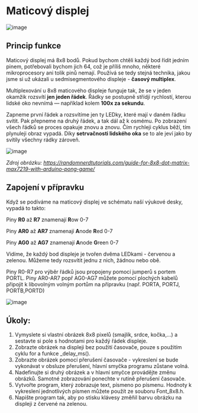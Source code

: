 # Maticový displej

![image](https://github.com/user-attachments/assets/28cc79c2-ec6c-4f9e-b6d0-0fe4740bd020)

## Princip funkce

Maticový displej má 8x8 bodů. Pokud bychom chtěli každý bod řídit jedním pinem, potřebovali bychom jich 64, což je příliš mnoho, některé mikroprocesory ani tolik pinů nemají. Používá se tedy stejná technika, jakou jsme si už ukázali u sedmisegmentového displeje - **časový multiplex**.

Multiplexování u 8x8 maticového displeje funguje tak, že se v jeden okamžik rozsvítí **jen jeden řádek**. Řádky se postupně střídjí rychlostí, kterou lidské oko nevnímá — například kolem **100x za sekundu**.

Zapneme první řádek a rozsvítíme jen ty LEDky, které mají v daném řádku svítit. Pak přepneme na druhý řádek, a tak dál až k osmému.  Po zobrazení všech řádků se proces opakuje znovu a znovu. Čím rychleji cyklus běží, tím plynuleji obraz vypadá. Díky **setrvačnosti lidského oka** se to ale jeví jako by svítily všechny rádky zároveň.

![image](https://github.com/user-attachments/assets/5215499b-795d-44b5-a037-b70ced5ad1eb)

*Zdroj obrázku: https://randomnerdtutorials.com/guide-for-8x8-dot-matrix-max7219-with-arduino-pong-game/*


## Zapojení v přípravku
Když se podíváme na maticový displej ve schématu naší výukové desky, vypadá to takto:

Piny **R0** až **R7** znamenají **R**ow 0-7 

Piny **AR0** až **AR7** znamenají **A**node **R**ed 0-7

Piny **AG0** až **AG7** znamenají **A**node **G**reen 0-7

Vidíme, že každý bod displeje je tvořen dvěma LEDkami - červenou a zelenou. Můžeme tedy rozsvítit jednu z nich, žádnou nebo obě.

Piny R0-R7 pro výběr řádků jsou propojeny pomocí jumperů s portem PORTL. Piny AR0-AR7 popř AG0-AG7 můžete pomocí plochých kabelů připojit k libovolným volným portům na přípravku (např. PORTA, PORTJ, PORTB,PORTD)

![image](https://github.com/user-attachments/assets/d012b838-8fce-415b-8ce0-09f92d8b69c3)


## Úkoly:
1. Vymyslete si vlastní obrázek 8x8 pixelů (smajlík, srdce, kočka,...) a sestavte si pole s hodnotami pro každý řádek displeje.
2. Zobrazte obrázek na displeji bez použití časovače, pouze s  použitím cyklu for a funkce _delay_ms().
3. Zobrazte obrázek pomocí přerušení časovače - vykreslení se bude vykonávat v obsluze přerušení, hlavní smyčka programu zůstane volná.
4. Nadefinujte si druhý obrázek a v hlavní smyčce provádějte změnu obrázků. Samotné zobrazování ponechte v rutině přerušení časovače.
5. Vytvořte program, který zobrazuje text, písmeno po písmenu. Hodnoty k vykreslení jednotlivých písmen můžete použít ze souboru Font_8x8.h.
6. Napište program tak, aby po stisku klávesy změňil barvu obrázku na displeji z červené na zelenou.
